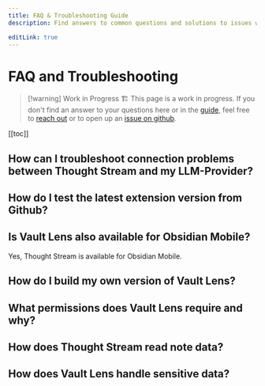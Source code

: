 ```yaml
---
title: FAQ & Troubleshooting Guide
description: Find answers to common questions and solutions to issues with Thought Stream.

editLink: true
---
```


# FAQ and Troubleshooting

> [!warning] Work in Progress 🏗️
> This page is a work in progress. If you don't find an answer to your questions here or in the [guide](./feature-guide.md), feel free to [reach out](https://jakobosterberger.com/contact) or to open up an [issue on github](https://github.com/jk-oster/obsidian-thought-stream/issues).

[[toc]]

## How can I troubleshoot connection problems between Thought Stream and my LLM-Provider?


## How do I test the latest extension version from Github?


## Is Vault Lens also available for Obsidian Mobile?

Yes, Thought Stream is available for Obsidian Mobile.

## How do I build my own version of Vault Lens?


## What permissions does Vault Lens require and why?


## How does Thought Stream read note data?


## How does Vault Lens handle sensitive data?

